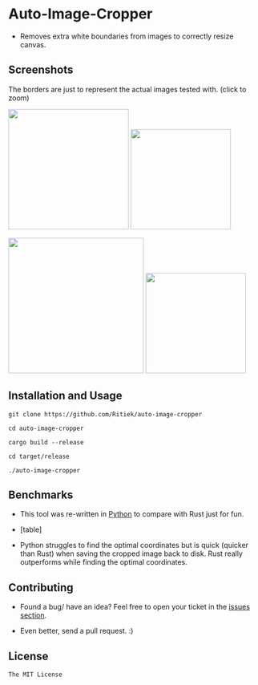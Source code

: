 # Auto-Image-Cropper

- Removes extra white boundaries from images to correctly resize canvas.

## Screenshots

The borders are just to represent the actual images tested with.
(click to zoom)

<img src="http://i.imgur.com/3pc600q.jpg" width="240">            <img src="http://i.imgur.com/nMR1ZuV.jpg" width="200">

<img src="http://i.imgur.com/QIXGDCk.jpg" width="270">            <img src="http://i.imgur.com/NTfeN3e.jpg" width="200">

## Installation and Usage

`git clone https://github.com/Ritiek/auto-image-cropper`

`cd auto-image-cropper`

`cargo build --release`

`cd target/release`

`./auto-image-cropper`

## Benchmarks

- This tool was re-written in [Python](python/) to compare with Rust just for fun.

- [table]

- Python struggles to find the optimal coordinates but is quick (quicker than Rust) when saving the cropped image back to disk. Rust really outperforms while finding the optimal coordinates.

## Contributing

- Found a bug/ have an idea? Feel free to open your ticket in the [issues section](../../issues).

- Even better, send a pull request. :)

## License

`The MIT License`
